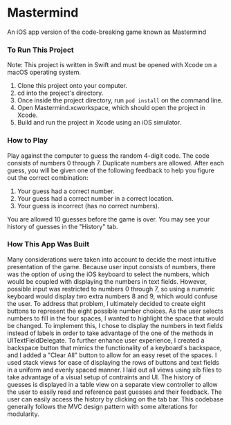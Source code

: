 # Mastermind
An iOS app version of the code-breaking game known as Mastermind

### To Run This Project
Note: This project is written in Swift and must be opened with Xcode on a macOS operating system.
1) Clone this project onto your computer.
2) cd into the project's directory.
3) Once inside the project directory, run `pod install` on the command line.
4) Open Mastermind.xcworkspace, which should open the project in Xcode.
5) Build and run the project in Xcode using an iOS simulator.

### How to Play
Play against the computer to guess the random 4-digit code. The code consists of numbers 0 through 7. Duplicate numbers are allowed. After each guess, you will be given one of the following feedback to help you figure out the correct combination:
1) Your guess had a correct number.
2) Your guess had a correct number in a correct location.
3) Your guess is incorrect (has no correct numbers).

You are allowed 10 guesses before the game is over. You may see your history of guesses in the "History" tab.

### How This App Was Built
Many considerations were taken into account to decide the most intuitive presentation of the game. Because user input consists of numbers, there was the option of using the iOS keyboard to select the numbers, which would be coupled with displaying the numbers in text fields. However, possible input was restricted to numbers 0 through 7, so using a numeric keyboard would display two extra numbers 8 and 9, which would confuse the user. To address that problem, I ultimately decided to create eight buttons to represent the eight possible number choices. As the user selects numbers to fill in the four spaces, I wanted to highlight the space that would be changed. To implement this, I chose to display the numbers in text fields instead of labels in order to take advantage of the one of the methods in UITextFieldDelegate. To further enhance user experience, I created a backspace button that mimics the functionality of a keyboard's backspace, and I added a "Clear All" button to allow for an easy reset of the spaces. I used stack views for ease of displaying the rows of buttons and text fields in a uniform and evenly spaced manner. I laid out all views using xib files to take advantage of a visual setup of contraints and UI. The history of guesses is displayed in a table view on a separate view controller to allow the user to easily read and reference past guesses and their feedback. The user can easily access the history by clicking on the tab bar. This codebase generally follows the MVC design pattern with some alterations for modularity.
